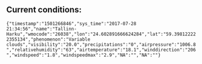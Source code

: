 ## Current conditions: 
 ``` {"timestamp":"1501266846","sys_time":"2017-07-28 21:34:56","name":"Tallinn-Harku","wmocode":"26038","lon":"24.602891666624284","lat":"59.398122222355134","phenomenon":"Variable clouds","visibility":"20.0","precipitations":"0","airpressure":"1006.8","relativehumidity":"63","airtemperature":"18.1","winddirection":"206","windspeed":"1.8","windspeedmax":"2.9","NA":"","NA":""} ```

